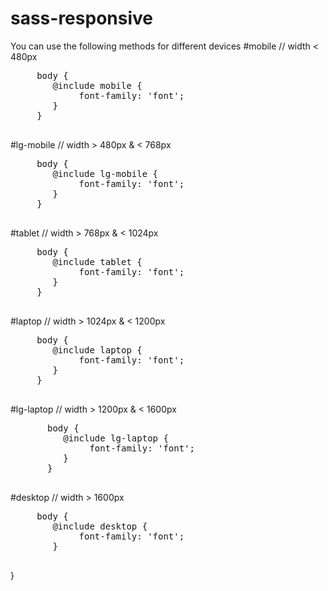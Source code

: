 # sass-responsive
You can use the following methods for different devices
#mobile
// width < 480px
<br>
 <pre>
     body {
        @include mobile {
             font-family: 'font';
        }
     }
 </pre>
#lg-mobile
// width > 480px & < 768px
<br>
 <pre>
     body {
        @include lg-mobile {
             font-family: 'font';
        }
     }
 </pre>
#tablet
// width > 768px & < 1024px
 <pre>
     body {
        @include tablet {
             font-family: 'font';
        }
     }
 </pre>
#laptop
// width > 1024px & < 1200px
 <pre>
     body {
        @include laptop {
             font-family: 'font';
        }
     }
 </pre>
#lg-laptop
  // width > 1200px & < 1600px
   <pre>
       body {
          @include lg-laptop {
               font-family: 'font';
          }
       }
   </pre>
#desktop
// width > 1600px
  <pre>
     body {
        @include desktop {
             font-family: 'font';
        }
  </pre>
 }